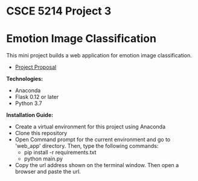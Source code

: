 # CSCE 5214 Project 3
# Emotion Image Classification

This mini project builds a web application for emotion image classification.
- [Project Proposal](P3_Proposal.pdf)

__Technologies:__
- Anaconda
- Flask 0.12 or later
- Python 3.7


__Installation Guide:__
- Create a virtual environment for this project using Anaconda
- Clone this repository
- Open Command prompt for the current environment and go to 'web_app' directory. Then, type the following commands:
  - pip install -r requirements.txt
  - python main.py
- Copy the url address shown on the terminal window. Then open a browser and paste the url.